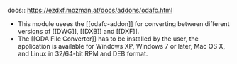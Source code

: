 docs:: <https://ezdxf.mozman.at/docs/addons/odafc.html>

- This module usees the [[odafc-addon]] for converting between different versions of [[DWG]], [[DXB]] and [[DXF]].
- The [[ODA File Converter]] has to be installed by the user, the application is available for Windows XP, Windows 7 or later, Mac OS X, and Linux in 32/64-bit RPM and DEB format.